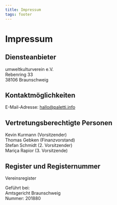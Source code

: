```yaml
---
title: Impressum
tags: footer
---
```


# Impressum

## Diensteanbieter

umweltkulturverein e.V. \
Rebenring 33 \
38106 Braunschweig

## Kontaktmöglichkeiten

E-Mail-Adresse: hallo@paletti.info

## Vertretungsberechtigte Personen

Kevin Kurmann (Vorsitzender) \
Thomas Gebken (Finanzvorstand) \
Stefan Schmidt (2. Vorsitzender) \
Mariça Rapior (3. Vorsitzende)

## Register und Registernummer

Vereinsregister

Geführt bei: \
Amtsgericht Braunschweig \
Nummer: 201880